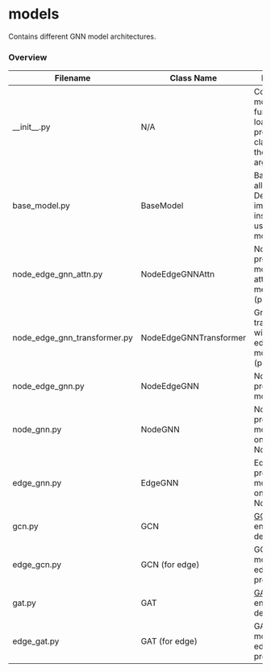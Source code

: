 # models

Contains different GNN model architectures.

### Overview

| Filename | Class Name | Description |
|---|---|---|
| \_\_init\_\_.py | N/A | Contains the model_factory function which loads the proper model class based on the given arguments. |
| base_model.py | BaseModel | Base class for all models. Defines important instance fields used by all model classes. |
| node_edge_gnn_attn.py | NodeEdgeGNNAttn | Node and edge prediction model with attention mechanism (prototype). |
| node_edge_gnn_transformer.py | NodeEdgeGNNTransformer | Graph transformer with node and edge prediction model (prototype). |
| node_edge_gnn.py | NodeEdgeGNN | Node and edge prediction model. |
| node_gnn.py | NodeGNN | Node only prediction model based on NodeEdgeGNN. |
| edge_gnn.py | EdgeGNN | Edge only prediction model based on NodeEdgeGNN. |
| gcn.py | GCN | [GCN](https://arxiv.org/abs/1609.02907) with encoder and decoder. |
| edge_gcn.py | GCN (for edge) | GCN model modified for edge prediction. |
| gat.py | GAT | [GAT](https://arxiv.org/abs/1710.10903v3) with encoder and decoder. |
| edge_gat.py | GAT (for edge) | GAT model modified for edge prediction. |

